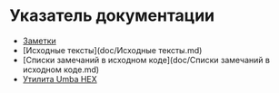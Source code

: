# Указатель документации
   - [Заметки](doc.notes/README.md)
   - [Исходные тексты](doc/Исходные тексты.md)
   - [Списки замечаний в исходном коде](doc/Списки замечаний в исходном коде.md)
   - [Утилита Umba HEX](README.md)
